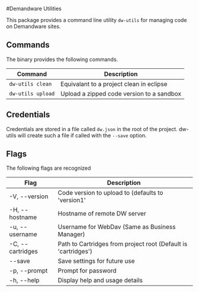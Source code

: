 #Demandware Utilities

This package provides a command line utility `dw-utils` for managing code on Demandware sites.

## Commands
The binary provides the following commands.

| Command           | Description                               |
| ---------------   | ----------------------------------------- |
| `dw-utils clean`  | Equivalant to a project clean in eclipse  |
| `dw-utils upload` | Upload a zipped code version to a sandbox |

## Credentials

Credentials are stored in a file called `dw.json` in the root of the project.
dw-utils will create such a file if called with the `--save` option. 


## Flags

The following flags are recognized

| Flag             | Description                                                    |
| ----             | ----------                                                     |
| -V, --version    | Code version to upload to (defaults to 'version1'              |
| -H, --hostname   | Hostname of remote DW server                                   |
| -u, --username   | Username for WebDav (Same as Business Manager)                 |
| -C, --cartridges | Path to Cartridges from project root (Default is 'cartridges') |
| --save           | Save settings for future use                                   |
| -p, --prompt     | Prompt for password                                            |
| -h, --help       | Display help and usage details                                 |
